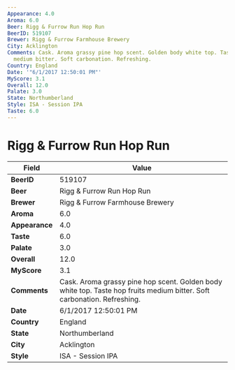```yaml
---
Appearance: 4.0
Aroma: 6.0
Beer: Rigg & Furrow Run Hop Run
BeerID: 519107
Brewer: Rigg & Furrow Farmhouse Brewery
City: Acklington
Comments: Cask. Aroma grassy pine hop scent. Golden body white top. Taste hop fruits
  medium bitter. Soft carbonation. Refreshing.
Country: England
Date: '"6/1/2017 12:50:01 PM"'
MyScore: 3.1
Overall: 12.0
Palate: 3.0
State: Northumberland
Style: ISA - Session IPA
Taste: 6.0
---
```


# Rigg & Furrow Run Hop Run

| Field         | Value |
|---------------|-------|
| **BeerID** | 519107 |
| **Beer** | Rigg & Furrow Run Hop Run |
| **Brewer** | Rigg & Furrow Farmhouse Brewery |
| **Aroma** | 6.0 |
| **Appearance** | 4.0 |
| **Taste** | 6.0 |
| **Palate** | 3.0 |
| **Overall** | 12.0 |
| **MyScore** | 3.1 |
| **Comments** | Cask. Aroma grassy pine hop scent. Golden body white top. Taste hop fruits medium bitter. Soft carbonation. Refreshing. |
| **Date** | 6/1/2017 12:50:01 PM |
| **Country** | England |
| **State** | Northumberland |
| **City** | Acklington |
| **Style** | ISA - Session IPA |
